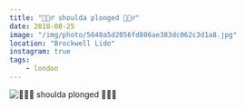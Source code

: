 ```yaml
---
title: "🏊🏻‍♂️ shoulda plonged 🏊🏻‍♂️"
date: 2018-08-25
image: "/img/photo/5640a5d2056fd806ae383dc062c3d1a8.jpg"
location: "Brockwell Lido"
instagram: true
tags:
    - london
---
```


![🏊🏻‍♂️ shoulda plonged 🏊🏻‍♂️](/img/photo/5640a5d2056fd806ae383dc062c3d1a8.jpg)
